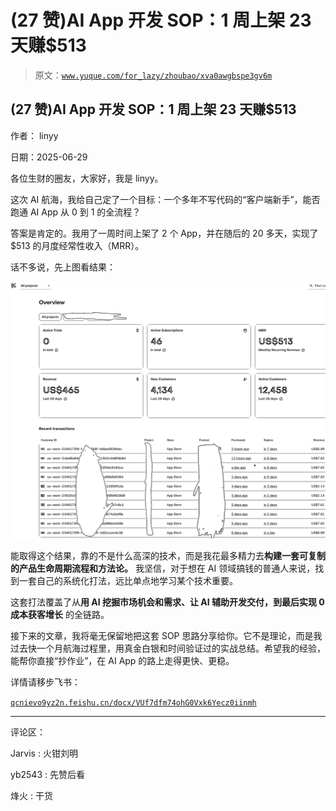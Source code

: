 # (27 赞)AI App 开发 SOP：1 周上架 23 天赚$513

> 原文：[`www.yuque.com/for_lazy/zhoubao/xva0awgbspe3gv6m`](https://www.yuque.com/for_lazy/zhoubao/xva0awgbspe3gv6m)

## (27 赞)AI App 开发 SOP：1 周上架 23 天赚$513

作者： linyy

日期：2025-06-29

各位生财的圈友，大家好，我是 linyy。

这次 AI 航海，我给自己定了一个目标：一个多年不写代码的“客户端新手”，能否跑通 AI App 从 0 到 1 的全流程？

答案是肯定的。我用了一周时间上架了 2 个 App，并在随后的 20 多天，实现了$513 的月度经常性收入（MRR）。

话不多说，先上图看结果：

![](img/8a1ea68792b36f809fba6e9802d73139.png "None")

能取得这个结果，靠的不是什么高深的技术，而是我花最多精力去**构建一套可复制的产品生命周期流程和方法论。** 我坚信，对于想在 AI 领域搞钱的普通人来说，找到一套自己的系统化打法，远比单点地学习某个技术重要。

这套打法覆盖了从**用 AI 挖掘市场机会和需求、让 AI 辅助开发交付，到最后实现 0 成本获客增长** 的全链路。

接下来的文章，我将毫无保留地把这套 SOP 思路分享给你。它不是理论，而是我过去快一个月航海过程里，用真金白银和时间验证过的实战总结。希望我的经验，能帮你直接“抄作业”，在 AI
App 的路上走得更快、更稳。

详情请移步飞书：

[`qcnievo9yz2n.feishu.cn/docx/VUf7dfm74ohG0Vxk6Yecz0iinmh`](https://qcnievo9yz2n.feishu.cn/docx/VUf7dfm74ohG0Vxk6Yecz0iinmh)

* * *

评论区：

Jarvis : 火钳刘明

yb2543 : 先赞后看

烽火 : 干货